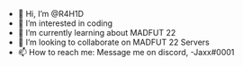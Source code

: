 - 👋 Hi, I’m @R4H1D
- 👀 I’m interested in coding
- 🌱 I’m currently learning about MADFUT 22
- 💞️ I’m looking to collaborate on MADFUT 22 Servers
- 📫 How to reach me: Message me on discord, -Jaxx#0001

<!---
R4H1D/R4H1D is a ✨ special ✨ repository because its `README.md` (this file) appears on your GitHub profile.
You can click the Preview link to take a look at your changes.
--->
